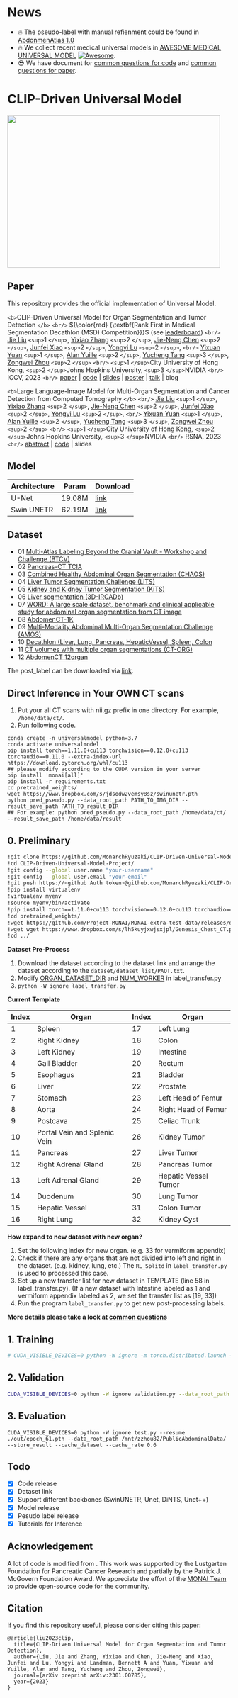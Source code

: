 # News

- 🔥 The pseudo-label with manual refienment could be found in [AbdonmenAtlas 1.0](https://github.com/MrGiovanni/AbdomenAtlas)
- 🔥 We collect recent medical universal models in [AWESOME MEDICAL UNIVERSAL MODEL](documents/awesome.md) [![Awesome](https://awesome.re/badge.svg)](https://awesome.re).
- 😎 We have document for [common questions for code](documents/common_code_questions.md) and [common questions for paper](documents/common_paper_questions.md).

# CLIP-Driven Universal Model

<img src="teaser_fig.png" width = "480" height = "345" alt="" align=center />

## Paper

This repository provides the official implementation of Universal Model.

`<b>`CLIP-Driven Universal Model for Organ Segmentation and Tumor Detection `</b>` `<br/>`
${\color{red} {\textbf{Rank First in Medical Segmentation Decathlon (MSD) Competition}}}$ (see [leaderboard](https://decathlon-10.grand-challenge.org/evaluation/challenge/leaderboard/)) `<br/>`
[Jie Liu](https://ljwztc.github.io) `<sup>`1 `</sup>`, [Yixiao Zhang](https://scholar.google.com/citations?hl=en&user=lU3wroMAAAAJ) `<sup>`2 `</sup>`, [Jie-Neng Chen](https://scholar.google.com/citations?hl=en&user=yLYj88sAAAAJ) `<sup>`2 `</sup>`,  [Junfei Xiao](https://lambert-x.github.io) `<sup>`2 `</sup>`, [Yongyi Lu](https://scholar.google.com/citations?hl=en&user=rIJ99V4AAAAJ) `<sup>`2 `</sup>`, `<br/>`
[Yixuan Yuan](https://scholar.google.com.au/citations?user=Aho5Jv8AAAAJ&hl=en) `<sup>`1 `</sup>`, [Alan Yuille](https://scholar.google.com/citations?user=FJ-huxgAAAAJ&hl=en) `<sup>`2 `</sup>`, [Yucheng Tang](https://tangy5.github.io) `<sup>`3 `</sup>`, [Zongwei Zhou](https://www.zongweiz.com) `<sup>`2 `</sup>` `<br/>`
`<sup>`1 `</sup>`City University of Hong Kong,   `<sup>`2 `</sup>`Johns Hopkins University,   `<sup>`3 `</sup>`NVIDIA `<br/>`
ICCV, 2023 `<br/>`
[paper](https://arxiv.org/pdf/2301.00785.pdf) | [code](https://github.com/ljwztc/CLIP-Driven-Universal-Model) | [slides](https://github.com/ljwztc/CLIP-Driven-Universal-Model/blob/main/documents/slides.pdf) | [poster](https://github.com/ljwztc/CLIP-Driven-Universal-Model/blob/main/documents/poster.pdf) | [talk](https://www.youtube.com/watch?v=bJpI9tCTsuA) | blog

`<b>`Large Language-Image Model for Multi-Organ Segmentation and Cancer Detection from Computed Tomography `</b>` `<br/>`
[Jie Liu](https://ljwztc.github.io) `<sup>`1 `</sup>`, [Yixiao Zhang](https://scholar.google.com/citations?hl=en&user=lU3wroMAAAAJ) `<sup>`2 `</sup>`, [Jie-Neng Chen](https://scholar.google.com/citations?hl=en&user=yLYj88sAAAAJ) `<sup>`2 `</sup>`,  [Junfei Xiao](https://lambert-x.github.io) `<sup>`2 `</sup>`, [Yongyi Lu](https://scholar.google.com/citations?hl=en&user=rIJ99V4AAAAJ) `<sup>`2 `</sup>`, `<br/>`
[Yixuan Yuan](https://scholar.google.com.au/citations?user=Aho5Jv8AAAAJ&hl=en) `<sup>`1 `</sup>`, [Alan Yuille](https://scholar.google.com/citations?user=FJ-huxgAAAAJ&hl=en) `<sup>`2 `</sup>`, [Yucheng Tang](https://tangy5.github.io) `<sup>`3 `</sup>`, [Zongwei Zhou](https://www.zongweiz.com) `<sup>`2 `</sup>` `<br/>`
`<sup>`1 `</sup>`City University of Hong Kong,   `<sup>`2 `</sup>`Johns Hopkins University,   `<sup>`3 `</sup>`NVIDIA `<br/>`
RSNA, 2023 `<br/>`
[abstract](https://github.com/ljwztc/CLIP-Driven-Universal-Model/blob/main/documents/rnsa_abstract.pdf) | [code](https://github.com/ljwztc/CLIP-Driven-Universal-Model) | slides

## Model

| Architecture | Param  | Download                                                     |
| ------------ | ------ | ------------------------------------------------------------ |
| U-Net        | 19.08M | [link](https://www.dropbox.com/s/lyunaue0wwhmv5w/unet.pth)      |
| Swin UNETR   | 62.19M | [link](https://www.dropbox.com/s/jdsodw2vemsy8sz/swinunetr.pth) |

## Dataset

- 01 [Multi-Atlas Labeling Beyond the Cranial Vault - Workshop and Challenge (BTCV)](https://www.synapse.org/#!Synapse:syn3193805/wiki/217789)
- 02 [Pancreas-CT TCIA](https://wiki.cancerimagingarchive.net/display/Public/Pancreas-CT)
- 03 [Combined Healthy Abdominal Organ Segmentation (CHAOS)](https://chaos.grand-challenge.org/Combined_Healthy_Abdominal_Organ_Segmentation/)
- 04 [Liver Tumor Segmentation Challenge (LiTS)](https://competitions.codalab.org/competitions/17094#learn_the_details)
- 05 [Kidney and Kidney Tumor Segmentation (KiTS)](https://kits21.kits-challenge.org/participate#download-block)
- 06 [Liver segmentation (3D-IRCADb)](https://www.ircad.fr/research/data-sets/liver-segmentation-3d-ircadb-01/)
- 07 [WORD: A large scale dataset, benchmark and clinical applicable study for abdominal organ segmentation from CT image](https://github.com/HiLab-git/WORD)
- 08 [AbdomenCT-1K](https://github.com/JunMa11/AbdomenCT-1K)
- 09 [Multi-Modality Abdominal Multi-Organ Segmentation Challenge (AMOS)](https://amos22.grand-challenge.org)
- 10 [Decathlon (Liver, Lung, Pancreas, HepaticVessel, Spleen, Colon](https://drive.google.com/drive/folders/1HqEgzS8BV2c7xYNrZdEAnrHk7osJJ--2)
- 11 [CT volumes with multiple organ segmentations (CT-ORG)](https://wiki.cancerimagingarchive.net/pages/viewpage.action?pageId=61080890)
- 12 [AbdomenCT 12organ](https://github.com/JunMa11/AbdomenCT-1K)

The post_label can be downloaded via [link](https://portland-my.sharepoint.com/:u:/g/personal/jliu288-c_my_cityu_edu_hk/EX04Ilv4zh1Lm_HB0wnpaykB4Slef043RVWhX3lN05gylw?e=qG0DOS).

## Direct Inference in Your OWN CT scans

1. Put your all CT scans with nii.gz prefix in one directory. For example, `/home/data/ct/`.
2. Run following code.

```
conda create -n universalmodel python=3.7
conda activate universalmodel
pip install torch==1.11.0+cu113 torchvision==0.12.0+cu113 torchaudio==0.11.0 --extra-index-url https://download.pytorch.org/whl/cu113 
## please modify according to the CUDA version in your server
pip install 'monai[all]'
pip install -r requirements.txt
cd pretrained_weights/
wget https://www.dropbox.com/s/jdsodw2vemsy8sz/swinunetr.pth
python pred_pseudo.py --data_root_path PATH_TO_IMG_DIR --result_save_path PATH_TO_result_DIR 
## For example: python pred_pseudo.py --data_root_path /home/data/ct/ --result_save_path /home/data/result
```

## 0. Preliminary

```bash
!git clone https://github.com/MonarchRyuzaki/CLIP-Driven-Universal-Model-Project
!cd CLIP-Driven-Universal-Model-Project/
!git config --global user.name "your-username"
!git config --global user.email "your-email"
!git push https://<github Auth token>@github.com/MonarchRyuzaki/CLIP-Driven-Universal-Model-Project.git
!pip install virtualenv
!virtualenv myenv
!source myenv/bin/activate
!pip install torch==1.11.0+cu113 torchvision==0.12.0+cu113 torchaudio==0.11.0 --extra-index-url https://download.pytorch.org/whl/cu113 'monai[all]' -r requirements.txt
!cd pretrained_weights/
!wget https://github.com/Project-MONAI/MONAI-extra-test-data/releases/download/0.8.1/swin_unetr.base_5000ep_f48_lr2e-4_pretrained.pt
!wget wget https://www.dropbox.com/s/lh5kuyjxwjsxjpl/Genesis_Chest_CT.pt
!cd ../
```

**Dataset Pre-Process**

1. Download the dataset according to the dataset link and arrange the dataset according to the `dataset/dataset_list/PAOT.txt`.
2. Modify [ORGAN_DATASET_DIR](https://github.com/ljwztc/CLIP-Driven-Universal-Model/blob/main/label_transfer.py#L51C1-L51C18) and [NUM_WORKER](https://github.com/ljwztc/CLIP-Driven-Universal-Model/blob/main/label_transfer.py#L53) in label_transfer.py
3. `python -W ignore label_transfer.py`

**Current Template**

| Index | Organ                        | Index | Organ                |
| ----- | ---------------------------- | ----- | -------------------- |
| 1     | Spleen                       | 17    | Left Lung            |
| 2     | Right Kidney                 | 18    | Colon                |
| 3     | Left Kidney                  | 19    | Intestine            |
| 4     | Gall Bladder                 | 20    | Rectum               |
| 5     | Esophagus                    | 21    | Bladder              |
| 6     | Liver                        | 22    | Prostate             |
| 7     | Stomach                      | 23    | Left Head of Femur   |
| 8     | Aorta                        | 24    | Right Head of Femur  |
| 9     | Postcava                     | 25    | Celiac Trunk         |
| 10    | Portal Vein and Splenic Vein | 26    | Kidney Tumor         |
| 11    | Pancreas                     | 27    | Liver Tumor          |
| 12    | Right Adrenal Gland          | 28    | Pancreas Tumor       |
| 13    | Left Adrenal Gland           | 29    | Hepatic Vessel Tumor |
| 14    | Duodenum                     | 30    | Lung Tumor           |
| 15    | Hepatic Vessel               | 31    | Colon Tumor          |
| 16    | Right Lung                   | 32    | Kidney Cyst          |

**How expand to new dataset with new organ?**

1. Set the following index for new organ. (e.g. 33 for vermiform appendix)
2. Check if there are any organs that are not divided into left and right in the dataset. (e.g. kidney, lung, etc.) The `RL_Splitd` in `label_transfer.py` is used to processed this case.
3. Set up a new transfer list for new dataset in TEMPLATE (line 58 in label_transfer.py). (If a new dataset with Intestine labeled as 1 and vermiform appendix labeled as 2, we set the transfer list as [19, 33])
4. Run the program `label_transfer.py` to get new post-processing labels.

**More details please take a look at [common questions](documents/common_questions.md)**

## 1. Training

```bash
# CUDA_VISIBLE_DEVICES=0 python -W ignore -m torch.distributed.launch --nproc_per_node=4 --master_port=1234 train.py --dist True --data_root_path /content/CLIP-Driven-Universal-Model-Project/data/ --dataset_list PAOT_10_09 --num_workers 12 --num_samples 4 --cache_dataset --cache_rate 0.6 --uniform_sample
```

## 2. Validation

```bash
CUDA_VISIBLE_DEVICES=0 python -W ignore validation.py --data_root_path /mnt/zzhou82/PublicAbdominalData/ --start_epoch 10 --end_epoch 40 --epoch_interval 10 --cache_dataset --cache_rate 0.6
```

## 3. Evaluation

```
CUDA_VISIBLE_DEVICES=0 python -W ignore test.py --resume ./out/epoch_61.pth --data_root_path /mnt/zzhou82/PublicAbdominalData/ --store_result --cache_dataset --cache_rate 0.6
```

## Todo

- [X] Code release
- [X] Dataset link
- [X] Support different backbones (SwinUNETR, Unet, DiNTS, Unet++)
- [X] Model release
- [X] Pesudo label release
- [X] Tutorials for Inference

## Acknowledgement

A lot of code is modified from . This work was supported by the Lustgarten Foundation for Pancreatic Cancer Research and partially by the Patrick J. McGovern Foundation Award. We appreciate the effort of the [MONAI Team](https://github.com/Project-MONAI/MONAI) to provide open-source code for the community.

## Citation

If you find this repository useful, please consider citing this paper:

```
@article{liu2023clip,
  title={CLIP-Driven Universal Model for Organ Segmentation and Tumor Detection},
  author={Liu, Jie and Zhang, Yixiao and Chen, Jie-Neng and Xiao, Junfei and Lu, Yongyi and Landman, Bennett A and Yuan, Yixuan and Yuille, Alan and Tang, Yucheng and Zhou, Zongwei},
  journal={arXiv preprint arXiv:2301.00785},
  year={2023}
}
```
